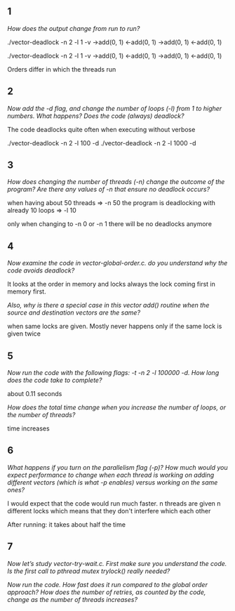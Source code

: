 ## 1

_How does the output change from run to run?_


./vector-deadlock -n 2 -l 1 -v
->add(0, 1)
<-add(0, 1)
              ->add(0, 1)
              <-add(0, 1)

./vector-deadlock -n 2 -l 1 -v
              ->add(0, 1)
              <-add(0, 1)
->add(0, 1)
<-add(0, 1)

Orders differ in which the threads run


## 2

_Now add the -d flag, and change the number of loops (-l) from 1 to higher numbers. What happens? Does the code (always) deadlock?_

The code deadlocks quite often when executing without verbose

./vector-deadlock -n 2 -l 100 -d
./vector-deadlock -n 2 -l 1000 -d

## 3

_How does changing the number of threads (-n) change the outcome of the program? Are there any values of -n that ensure no deadlock occurs?_

when having about 50 threads => -n 50
the program is deadlocking with already 10 loops => -l 10

only when changing to -n 0 or -n 1 there will be no deadlocks anymore

## 4

_Now examine the code in vector-global-order.c. do you understand why the code avoids deadlock?_

It looks at the order in memory and locks always the lock coming first in memory first.

_Also, why is there a special case in this vector add() routine when the source and destination vectors are the same?_

when same locks are given. Mostly never happens only if the same lock is given twice

## 5

_Now run the code with the following flags: -t -n 2 -l 100000 -d. How long does the code take to complete?_ 

about 0.11 seconds

_How does the total time change when you increase the number of loops, or the number of threads?_

time increases

## 6

_What happens if you turn on the parallelism flag (-p)? How much would you expect performance to change when each thread is working on adding different vectors (which is what -p enables) versus working on the same ones?_

I would expect that the code would run much faster. n threads are given n different locks which means that they don't interfere which each other

After running: it takes about half the time

## 7

_Now let’s study vector-try-wait.c. First make sure you understand the code. Is the first call to pthread mutex trylock() really needed?_



_Now run the code. How fast does it run compared to the global order approach? How does the number of retries, as counted by the code, change as the number of threads increases?_



